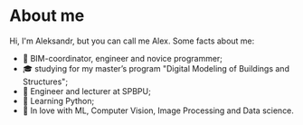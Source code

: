# About me
Hi, I'm Aleksandr, but you can call me Alex.
Some facts about me:
- 🏢 BIM-coordinator, engineer and novice programmer;
- 🎓 studying for my master’s program "Digital Modeling of Buildings and Structures";
- 💼 Engineer and lecturer at SPBPU;
- 🐍 Learning Python;
- 🧠 In love with ML, Computer Vision, Image Processing and Data sсience.
